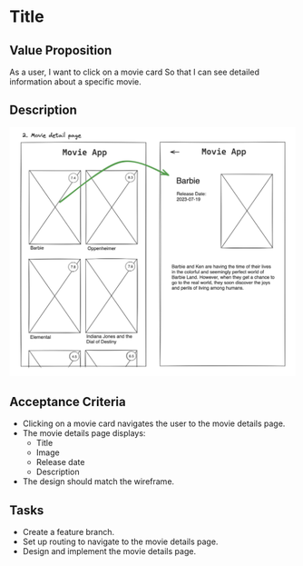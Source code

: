 # Title

## Value Proposition

As a user,
I want to click on a movie card
So that I can see detailed information about a specific movie.

## Description

![wireframe](./assets/scribble-movie-details-page.png)

## Acceptance Criteria

- Clicking on a movie card navigates the user to the movie details page.
- The movie details page displays:
  - Title
  - Image
  - Release date
  - Description
- The design should match the wireframe.

## Tasks

- Create a feature branch.
- Set up routing to navigate to the movie details page.
- Design and implement the movie details page.
